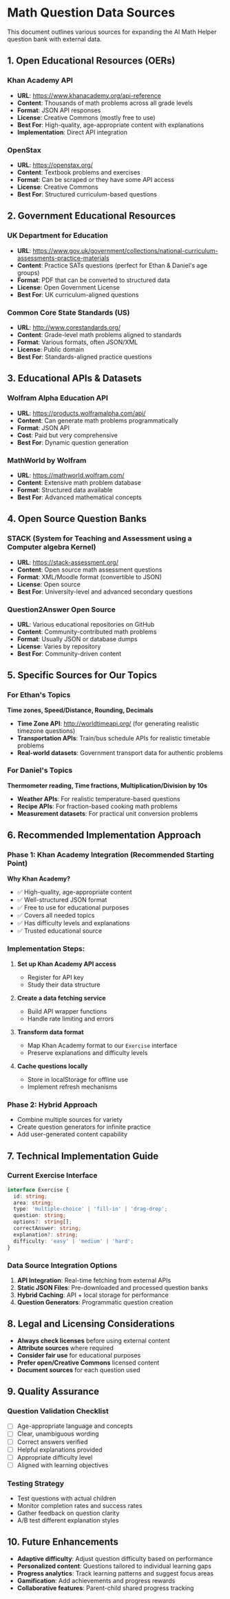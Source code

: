 # Math Question Data Sources

This document outlines various sources for expanding the AI Math Helper question bank with external data.

## 1. Open Educational Resources (OERs)

### Khan Academy API
- **URL**: https://www.khanacademy.org/api-reference
- **Content**: Thousands of math problems across all grade levels
- **Format**: JSON API responses
- **License**: Creative Commons (mostly free to use)
- **Best For**: High-quality, age-appropriate content with explanations
- **Implementation**: Direct API integration

### OpenStax
- **URL**: https://openstax.org/
- **Content**: Textbook problems and exercises
- **Format**: Can be scraped or they have some API access
- **License**: Creative Commons
- **Best For**: Structured curriculum-based questions

## 2. Government Educational Resources

### UK Department for Education
- **URL**: https://www.gov.uk/government/collections/national-curriculum-assessments-practice-materials
- **Content**: Practice SATs questions (perfect for Ethan & Daniel's age groups)
- **Format**: PDF that can be converted to structured data
- **License**: Open Government License
- **Best For**: UK curriculum-aligned questions

### Common Core State Standards (US)
- **URL**: http://www.corestandards.org/
- **Content**: Grade-level math problems aligned to standards
- **Format**: Various formats, often JSON/XML
- **License**: Public domain
- **Best For**: Standards-aligned practice questions

## 3. Educational APIs & Datasets

### Wolfram Alpha Education API
- **URL**: https://products.wolframalpha.com/api/
- **Content**: Can generate math problems programmatically
- **Format**: JSON API
- **Cost**: Paid but very comprehensive
- **Best For**: Dynamic question generation

### MathWorld by Wolfram
- **URL**: https://mathworld.wolfram.com/
- **Content**: Extensive math problem database
- **Format**: Structured data available
- **Best For**: Advanced mathematical concepts

## 4. Open Source Question Banks

### STACK (System for Teaching and Assessment using a Computer algebra Kernel)
- **URL**: https://stack-assessment.org/
- **Content**: Open source math assessment questions
- **Format**: XML/Moodle format (convertible to JSON)
- **License**: Open source
- **Best For**: University-level and advanced secondary questions

### Question2Answer Open Source
- **URL**: Various educational repositories on GitHub
- **Content**: Community-contributed math problems
- **Format**: Usually JSON or database dumps
- **License**: Varies by repository
- **Best For**: Community-driven content

## 5. Specific Sources for Our Topics

### For Ethan's Topics
**Time zones, Speed/Distance, Rounding, Decimals**

- **Time Zone API**: http://worldtimeapi.org/ (for generating realistic timezone questions)
- **Transportation APIs**: Train/bus schedule APIs for realistic timetable problems
- **Real-world datasets**: Government transport data for authentic problems

### For Daniel's Topics
**Thermometer reading, Time fractions, Multiplication/Division by 10s**

- **Weather APIs**: For realistic temperature-based questions
- **Recipe APIs**: For fraction-based cooking math problems
- **Measurement datasets**: For practical unit conversion problems

## 6. Recommended Implementation Approach

### Phase 1: Khan Academy Integration (Recommended Starting Point)
**Why Khan Academy?**
- ✅ High-quality, age-appropriate content
- ✅ Well-structured JSON format
- ✅ Free to use for educational purposes
- ✅ Covers all needed topics
- ✅ Has difficulty levels and explanations
- ✅ Trusted educational source

### Implementation Steps:
1. **Set up Khan Academy API access**
   - Register for API key
   - Study their data structure
   
2. **Create a data fetching service**
   - Build API wrapper functions
   - Handle rate limiting and errors
   
3. **Transform data format**
   - Map Khan Academy format to our `Exercise` interface
   - Preserve explanations and difficulty levels
   
4. **Cache questions locally**
   - Store in localStorage for offline use
   - Implement refresh mechanisms

### Phase 2: Hybrid Approach
- Combine multiple sources for variety
- Create question generators for infinite practice
- Add user-generated content capability

## 7. Technical Implementation Guide

### Current Exercise Interface
```typescript
interface Exercise {
  id: string;
  area: string;
  type: 'multiple-choice' | 'fill-in' | 'drag-drop';
  question: string;
  options?: string[];
  correctAnswer: string;
  explanation?: string;
  difficulty: 'easy' | 'medium' | 'hard';
}
```

### Data Source Integration Options
1. **API Integration**: Real-time fetching from external APIs
2. **Static JSON Files**: Pre-downloaded and processed question banks
3. **Hybrid Caching**: API + local storage for performance
4. **Question Generators**: Programmatic question creation

## 8. Legal and Licensing Considerations

- **Always check licenses** before using external content
- **Attribute sources** where required
- **Consider fair use** for educational purposes
- **Prefer open/Creative Commons** licensed content
- **Document sources** for each question used

## 9. Quality Assurance

### Question Validation Checklist
- [ ] Age-appropriate language and concepts
- [ ] Clear, unambiguous wording
- [ ] Correct answers verified
- [ ] Helpful explanations provided
- [ ] Appropriate difficulty level
- [ ] Aligned with learning objectives

### Testing Strategy
- Test questions with actual children
- Monitor completion rates and success rates
- Gather feedback on question clarity
- A/B test different explanation styles

## 10. Future Enhancements

- **Adaptive difficulty**: Adjust question difficulty based on performance
- **Personalized content**: Questions tailored to individual learning gaps
- **Progress analytics**: Track learning patterns and suggest focus areas
- **Gamification**: Add achievements and progress rewards
- **Collaborative features**: Parent-child shared progress tracking